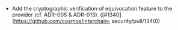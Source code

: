 - Add the cryptographic verification of equivocation feature to the provider
  (cf. ADR-005 & ADR-013). ([\#1340](https://github.com/cosmos/interchain-
  security/pull/1340))